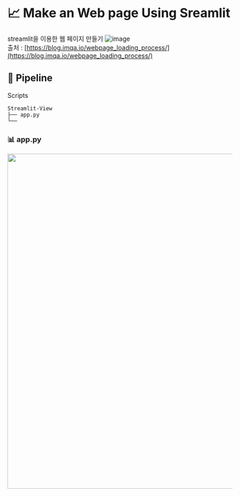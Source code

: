# 📈 Make an Web page Using Sreamlit
streamlit을 이용한 웹 페이지 만들기
![image](https://user-images.githubusercontent.com/72390138/196334044-44d2def7-80c7-4fc4-98a7-7f88dce80a89.png)               
출처 : [https://blog.imqa.io/webpage_loading_process/](https://blog.imqa.io/webpage_loading_process/)                

## 📜 Pipeline         
Scripts
```
Streamlit-View     
├── app.py           
└──            
```

### 📊 app.py                   
<img src="https://user-images.githubusercontent.com/72390138/195485099-0f4462fb-8c50-443f-8052-053ca25a2748.png"  width="600" height="750"/>
